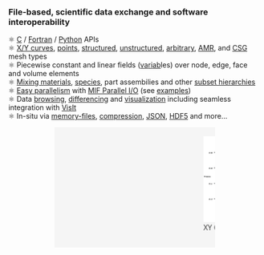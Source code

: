 <style>
</style>
### File-based, scientific data exchange and software interoperability

&#9883;&nbsp;[C] / [Fortran] / [Python] APIs<br>
&#9883;&nbsp;[X/Y curves], [points], [structured], [unstructured], [arbitrary], [AMR], and [CSG] mesh types<br>
&#9883;&nbsp;Piecewise constant and linear fields ([v][][a][][r][][i][][ab][]les) over node, edge, face and volume elements<br>
&#9883;&nbsp;[Mixing materials], [species], part assembilies and other [subset hierarchies]<br>
&#9883;&nbsp;[Easy parallelism] with [MIF Parallel I/O] (see [examples])<br>
&#9883;&nbsp;Data [browsing], [differencing] and [visualization] including seamless integration with [VisIt]<br>
&#9883;&nbsp;In-situ via [memory-files], [compression], [JSON], [HDF5] and more...

<img src="ghpages/images/silo_objects_roll.gif" alt="Silo Objects Roll" style="display: block; margin: auto;">

[C]: https://silo.readthedocs.io/intro.html
[Fortran]: https://silo.readthedocs.io/fortran.html
[Python]: https://silo.readthedocs.io/python.html
[X/Y Curves]: https://silo.readthedocs.io/objects.html#dbputcurve
[points]: https://silo.readthedocs.io/objects.html#dbputpointmesh
[structured]: https://silo.readthedocs.io/objects.html#dbputquadmesh
[unstructured]: https://silo.readthedocs.io/objects.html#dbputucdmesh
[arbitrary]: https://silo.readthedocs.io/objects.html#dbputphzonelist
[AMR]: https://silo.readthedocs.io/subsets.html#dbmakemrgtree
[CSG]: https://silo.readthedocs.io/objects.html#dbputcsgmesh
[Mixing materials]: https://silo.readthedocs.io/objects.html#dbputmaterial
[species]: https://silo.readthedocs.io/objects.html#dbputmatspecies
[subset hierarchies]: https://silo.readthedocs.io/subsets.html
[memory-files]: https://docs.hdfgroup.org/hdf5/develop/group___f_a_p_l.html#ga6e6628f620a1c58c704129cf07282849
[MIF Parallel I/O]: https://www.hdfgroup.org/2017/03/mif-parallel-io-with-hdf5/
[VisIt]: https://visit.llnl.gov
[compression]: https://silo.readthedocs.io/globals.html#dbsetcompression
[HDF5]: https://www.hdfgroup.org/solutions/hdf5/
[visualization]: https://visit-sphinx-github-user-manual.readthedocs.io/en/develop/data_into_visit/SiloFormat.html?highlight=silex#
[JSON]: https://silo.readthedocs.io/json.html
[v]: https://silo.readthedocs.io/objects.html#dbputpointvar
[a]: https://silo.readthedocs.io/objects.html#dbputquadvar
[r]: https://silo.readthedocs.io/objects.html#dbputucdvar
[i]: https://silo.readthedocs.io/objects.html#dbputcsgvar
[ab]: https://silo.readthedocs.io/subsets.html#dbmakemrgtree
[Easy parallelism]: https://github.com/LLNL/Silo/blob/ab0e316442e4dd340f04af81f8cd5868b337bb97/src/silo/pmpio.h#L55
[examples]: https://github.com/LLNL/Silo/blob/ab0e316442e4dd340f04af81f8cd5868b337bb97/tests/pmpio_silo_test_mesh.c#L374
[browsing]: https://github.com/LLNL/Silo/blob/ab0e316442e4dd340f04af81f8cd5868b337bb97/tools/browser/browser.texi#L217
[differencing]: https://github.com/LLNL/Silo/blob/ab0e316442e4dd340f04af81f8cd5868b337bb97/tools/browser/browser.texi#L496
